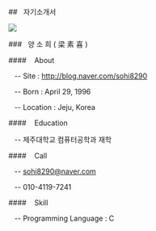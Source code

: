##&nbsp;&nbsp;&nbsp;자기소개서

![](http://postfiles14.naver.net/20160329_237/sohi8290_1459230611788ln8Rv_JPEG/face2.jpg?type=w2)

###&nbsp;&nbsp; 양 소 희 ( 梁 素 喜 )

####&nbsp;&nbsp;&nbsp;&nbsp;About

&nbsp;&nbsp;&nbsp;-- Site : http://blog.naver.com/sohi8290

&nbsp;&nbsp;&nbsp;-- Born : April 29, 1996

&nbsp;&nbsp;&nbsp;-- Location : Jeju, Korea

####&nbsp;&nbsp;&nbsp;&nbsp;Education

&nbsp;&nbsp;&nbsp;-- 제주대학교 컴퓨터공학과 재학

####&nbsp;&nbsp;&nbsp;&nbsp;Call 

&nbsp;&nbsp;&nbsp;-- <a href="sohi8290@naver.com"> sohi8290@naver.com </a>

&nbsp;&nbsp;&nbsp;-- 010-4119-7241

####&nbsp;&nbsp;&nbsp;&nbsp;Skill 

&nbsp;&nbsp;&nbsp;-- Programming Language : C

